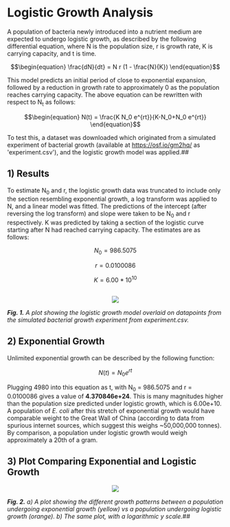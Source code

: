 # Logistic Growth Analysis

A population of bacteria newly introduced into a nutrient medium are expected to undergo logistic growth, as described by the following differential equation, where N is the population size, r is growth rate, K is carrying capacity, and t is time. 

```math
\begin{equation}
\frac{dN}{dt} = N r (1 - \frac{N}{K})
\end{equation}
```

This model predicts an initial period of close to exponential expansion, followed by a reduction in growth rate to approximately 0 as the population reaches carrying capacity. The above equation can be rewritten with respect to N<sub>t</sub> as follows: 

```math
\begin{equation}
N(t) = \frac{K N_0 e^{rt}}{K-N_0+N_0 e^{rt}}
\end{equation}
```

To test this, a dataset was downloaded which originated from a simulated experiment of bacterial growth (available at https://osf.io/gm2hq/ as 'experiment.csv'), and the logistic growth model was applied.##

## 1) Results

To estimate N<sub>0</sub> and r, the logistic growth data was truncated to include only the section resembling exponential growth, a log transform was applied to N, and a linear model was fitted. The predictions of the intercept (after reversing the log transform) and slope were taken to be N<sub>0</sub> and r respectively. K was predicted by taking a section of the logistic curve starting after N had reached carrying capacity. The estimates are as follows: 

```math
\begin{equation}
N_0 = 986.5075
\end{equation}
```
```math
\begin{equation}
r = 0.0100086
\end{equation}
```
```math
\begin{equation}
K = 6.00*10^{10}
\end{equation}
```
##

<p align="center">
  <img src="https://github.com/user-attachments/assets/8653c1fc-f80e-4fb8-9b7f-67b53284008e">
</p>

***Fig. 1.** A plot showing the logistic growth model overlaid on datapoints from the simulated bacterial growth experiment from experiment.csv.*

## 2) Exponential Growth

Unlimited exponential growth can be described by the following function: 

```math
\begin{equation}
N(t) = N_0 e^{rt}
\end{equation}
```

Plugging 4980 into this equation as t, with N<sub>0</sub> = 986.5075 and r = 0.0100086 gives a value of **4.370846e+24**. This is many magnitudes higher than the population size predicted under logistic growth, which is 6.00e+10. A population of *E. coli* after this stretch of exponential growth would have comparable weight to the Great Wall of China (according to data from spurious internet sources, which suggest this weighs ~50,000,000 tonnes). By comparison, a population under logistic growth would weigh approximately a 20th of a gram. 

## 3) Plot Comparing Exponential and Logistic Growth

<p align="center">
  <img src="https://github.com/user-attachments/assets/d85d4153-e73b-4795-854f-5f3b04b3fc9c">
</p>

***Fig. 2.** a) A plot showing the different growth patterns between a population undergoing exponential growth (yellow) vs a population undergoing logistic growth (orange). b) The same plot, with a logarithmic y scale.*##














